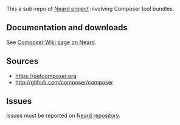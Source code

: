 This a sub-repo of [Neard project](https://github.com/crazy-max/neard) involving Composer tool bundles.

## Documentation and downloads

See [Composer Wiki page on Neard](https://github.com/crazy-max/neard/wiki/toolComposer).

## Sources

* https://getcomposer.org
* http://github.com/composer/composer

## Issues

Issues must be reported on [Neard repository](https://github.com/crazy-max/neard/issues).
